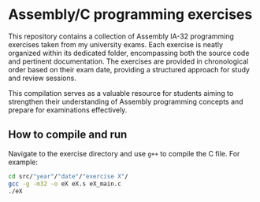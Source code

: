 # Assembly/C programming exercises

This repository contains a collection of Assembly IA-32 programming exercises taken from my university exams. Each exercise is neatly organized within its dedicated folder, encompassing both the source code and pertinent documentation.
The exercises are provided in chronological order based on their exam date, providing a structured approach for study and review sessions.

This compilation serves as a valuable resource for students aiming to strengthen their understanding of Assembly programming concepts and prepare for examinations effectively.

## How to compile and run

Navigate to the exercise directory and use `g++` to compile the C file. For example:

```sh
cd src/"year"/"date"/"exercise X"/
gcc -g -m32 -o eX eX.s eX_main.c
./eX
```